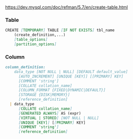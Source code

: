 https://dev.mysql.com/doc/refman/5.7/en/create-table.html

### Table
```markdown
CREATE [TEMPORARY] TABLE [IF NOT EXISTS] tbl_name
    (create_definition,...)
    [table_options]
    [partition_options]
```

### Column
```markdown
column_definition:
    data_type [NOT NULL | NULL] [DEFAULT default_value]
      [AUTO_INCREMENT] [UNIQUE [KEY]] [[PRIMARY] KEY]
      [COMMENT 'string']
      [COLLATE collation_name]
      [COLUMN_FORMAT {FIXED|DYNAMIC|DEFAULT}]
      [STORAGE {DISK|MEMORY}]
      [reference_definition]
  | data_type
      [COLLATE collation_name]
      [GENERATED ALWAYS] AS (expr)
      [VIRTUAL | STORED] [NOT NULL | NULL]
      [UNIQUE [KEY]] [[PRIMARY] KEY]
      [COMMENT 'string']
      [reference_definition]
```
